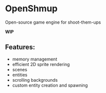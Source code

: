 # OpenShmup
Open-source game engine for shoot-them-ups

**WIP**
## Features:
- memory management
- efficient 2D sprite rendering
- scenes
- entities
- scrolling backgrounds
- custom entity creation and spawning
